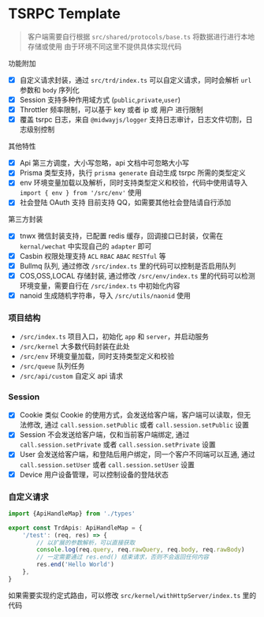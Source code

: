 # TSRPC Template

> 客户端需要自行根据 `src/shared/protocols/base.ts` 将数据进行进行本地存储或使用
> 由于环境不同这里不提供具体实现代码

功能附加

- [x] 自定义请求封装，通过 `src/trd/index.ts` 可以自定义请求，同时会解析 `url` 参数和 `body` 序列化
- [x] Session 支持多种作用域方式 (`public`,`private`,`user`)
- [x] Throttler 频率限制，可以基于 key 或者 ip 或 用户 进行限制
- [x] 覆盖 tsrpc 日志，来自 `@midwayjs/logger` 支持日志审计，日志文件切割，日志级别控制

其他特性

- [x] Api 第三方调度，大小写忽略，api 文档中可忽略大小写
- [x] Prisma 类型支持，执行 `prisma generate` 自动生成 tsrpc 所需的类型定义
- [x] env 环境变量加载以及解析，同时支持类型定义和校验，代码中使用请导入 `import { env } from '/src/env'` 使用
- [x] 社会登陆 OAuth 支持 目前支持 QQ，如需要其他社会登陆请自行添加

第三方封装

- [x] tnwx 微信封装支持，已配置 redis 缓存，回调接口已封装，仅需在 `kernal/wechat` 中实现自己的 `adapter` 即可
- [x] Casbin 权限处理支持 `ACL` `RBAC` `ABAC` `RESTful` 等
- [x] Bullmq 队列, 通过修改 `/src/index.ts` 里的代码可以控制是否启用队列
- [x] COS,OSS,LOCAL 存储封装, 通过修改 `/src/env/index.ts` 里的代码可以检测环境变量，需要自行在 `/src/index.ts` 中初始化内容
- [x] nanoid 生成随机字符串，导入 `/src/utils/naonid` 使用

### 项目结构

- `/src/index.ts` 项目入口，初始化 `app` 和 `server`，并启动服务
- `/src/kernel` 大多数代码封装在此处
- `/src/env` 环境变量加载，同时支持类型定义和校验
- `/src/queue` 队列任务
- `/src/api/custom` 自定义 api 请求

### Session

- [x] Cookie 类似 Cookie 的使用方式，会发送给客户端，客户端可以读取，但无法修改, 通过 `call.session.setPublic`
  或者 `call.session.setPublic` 设置
- [x] Session 不会发送给客户端，仅和当前客户端绑定, 通过 `call.session.setPrivate` 或者 `call.session.setPrivate` 设置
- [x] User 会发送给客户端，和登陆后用户绑定，同一个客户不同端可以互通, 通过 `call.session.setUser`
  或者 `call.session.setUser` 设置
- [x] Device 用户设备管理，可以控制设备的登陆状态

### 自定义请求

```typescript
import {ApiHandleMap} from './types'

export const TrdApis: ApiHandleMap = {
    '/test': (req, res) => {
        // 以扩展的参数解析，可以直接获取
        console.log(req.query, req.rawQuery, req.body, req.rawBody)
        // 一定需要通过 res.end() 结束请求，否则不会返回任何内容
        res.end('Hello World')
    },
}
```

如果需要实现约定式路由，可以修改 `src/kernel/withHttpServer/index.ts` 里的代码
